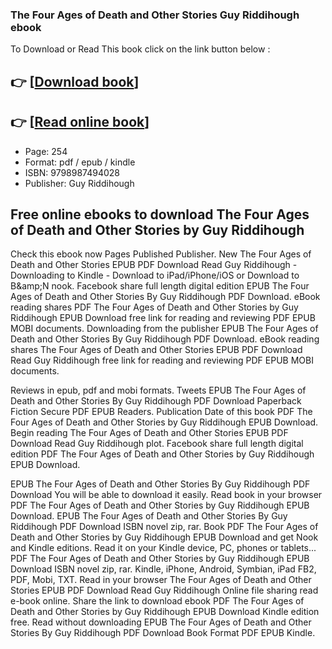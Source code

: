 ### The Four Ages of Death and Other Stories Guy Riddihough ebook

To Download or Read This book click on the link button below :

## 👉  [**[Download book](http://filesbooks.info/download.php?group=book&from=github.com&id=721684&lnk=1079 "Download book")**]

## 👉  [**[Read online book](http://filesbooks.info/download.php?group=book&from=github.com&id=721684&lnk=1079 "Read online book")**]


* Page: 254
* Format: pdf / epub / kindle
* ISBN: 9798987494028
* Publisher: Guy Riddihough



## Free online ebooks to download The Four Ages of Death and Other Stories by Guy Riddihough


Check this ebook now Pages Published Publisher. New The Four Ages of Death and Other Stories EPUB PDF Download Read Guy Riddihough - Downloading to Kindle - Download to iPad/iPhone/iOS or Download to B&amp;amp;N nook. Facebook share full length digital edition EPUB The Four Ages of Death and Other Stories By Guy Riddihough PDF Download. eBook reading shares PDF The Four Ages of Death and Other Stories by Guy Riddihough EPUB Download free link for reading and reviewing PDF EPUB MOBI documents. Downloading from the publisher EPUB The Four Ages of Death and Other Stories By Guy Riddihough PDF Download. eBook reading shares The Four Ages of Death and Other Stories EPUB PDF Download Read Guy Riddihough free link for reading and reviewing PDF EPUB MOBI documents.

Reviews in epub, pdf and mobi formats. Tweets EPUB The Four Ages of Death and Other Stories By Guy Riddihough PDF Download Paperback Fiction Secure PDF EPUB Readers. Publication Date of this book PDF The Four Ages of Death and Other Stories by Guy Riddihough EPUB Download. Begin reading The Four Ages of Death and Other Stories EPUB PDF Download Read Guy Riddihough plot. Facebook share full length digital edition PDF The Four Ages of Death and Other Stories by Guy Riddihough EPUB Download.

EPUB The Four Ages of Death and Other Stories By Guy Riddihough PDF Download You will be able to download it easily. Read book in your browser PDF The Four Ages of Death and Other Stories by Guy Riddihough EPUB Download. EPUB The Four Ages of Death and Other Stories By Guy Riddihough PDF Download ISBN novel zip, rar. Book PDF The Four Ages of Death and Other Stories by Guy Riddihough EPUB Download and get Nook and Kindle editions. Read it on your Kindle device, PC, phones or tablets... PDF The Four Ages of Death and Other Stories by Guy Riddihough EPUB Download ISBN novel zip, rar. Kindle, iPhone, Android, Symbian, iPad FB2, PDF, Mobi, TXT. Read in your browser The Four Ages of Death and Other Stories EPUB PDF Download Read Guy Riddihough Online file sharing read e-book online. Share the link to download ebook PDF The Four Ages of Death and Other Stories by Guy Riddihough EPUB Download Kindle edition free. Read without downloading EPUB The Four Ages of Death and Other Stories By Guy Riddihough PDF Download Book Format PDF EPUB Kindle.





